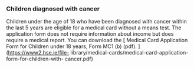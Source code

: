 ###  **Children diagnosed with cancer**

Children under the age of 18 who have been diagnosed with cancer within the
last 5 years are eligible for a medical card without a means test. The
application form does not require information about income but does require a
medical report. You can download the [ Medical Card Application Form for
Children under 18 years, Form MC1 (b) (pdf). ](https://www2.hse.ie/file-
library/medical-cards/medical-card-application-form-for-children-with-
cancer.pdf)
